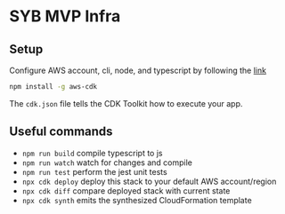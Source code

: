 # SYB MVP Infra

## Setup
Configure AWS account, cli, node, and typescript by following the [link](https://docs.aws.amazon.com/cdk/v2/guide/prerequisites.html)
```bash
npm install -g aws-cdk
```

The `cdk.json` file tells the CDK Toolkit how to execute your app.

## Useful commands

* `npm run build`   compile typescript to js
* `npm run watch`   watch for changes and compile
* `npm run test`    perform the jest unit tests
* `npx cdk deploy`  deploy this stack to your default AWS account/region
* `npx cdk diff`    compare deployed stack with current state
* `npx cdk synth`   emits the synthesized CloudFormation template
